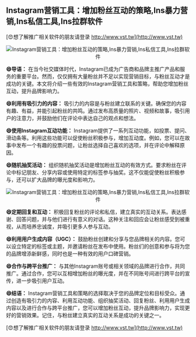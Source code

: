 ## **Instagram营销工具：增加粉丝互动的策略,Ins暴力营销,Ins私信工具,Ins拉群软件**

[😍想了解推广相关软件的朋友请登录 http://www.vst.tw](http://www.vst.tw)

 <center><img src="https://vst.tw/MP4/tuiguang/png/6.png" alt="Instagram营销工具：增加粉丝互动的策略,Ins暴力营销,Ins私信工具,Ins拉群软件"></center>

**😄导语：**
在当今社交媒体时代，Instagram已成为广告商和品牌主推广产品和服务的重要平台。然而，仅仅拥有大量粉丝并不足以实现营销目标，与粉丝互动才是成功的关键。本文将介绍一些有效的Instagram营销工具和策略，帮助您增加粉丝互动，提升品牌影响力。

**😄利用有吸引力的内容：**
吸引力的内容是与粉丝建立联系的关键。确保您的内容有趣、有益，并能引起粉丝的共鸣。通过发布高质量的照片、视频和故事，吸引用户的注意力，并鼓励他们在评论中表达自己的观点和想法。

**😄使用Instagram互动功能：**
Instagram提供了一系列互动功能，如投票、提问、滑动条等。利用这些功能可以促使粉丝积极参与，增加互动度。例如，您可以在故事中发布一个有趣的投票问题，让粉丝选择自己喜欢的选项，并在评论中解释原因。

**😄随机抽奖活动：**
组织随机抽奖活动是增加粉丝互动的有效方式。要求粉丝在评论中标记朋友、分享内容或使用特定的标签参与抽奖。这不仅能促使粉丝积极参与，还可以扩大品牌的曝光度和影响力。

 <center><img src="https://vst.tw/MP4/tuiguang/png/7.png" alt="Instagram营销工具：增加粉丝互动的策略,Ins暴力营销,Ins私信工具,Ins拉群软件"></center>

**😄定期回复和互动：**
积极回复粉丝的评论和私信，建立真实的互动关系。表达感谢、回答问题，并与他们进行有意义的对话。这种关注和回应会让粉丝感受到被重视，从而培养忠诚度，并吸引更多人参与互动。

**😄利用用户生成内容（UGC）：**
鼓励粉丝创建和分享与您品牌相关的内容。您可以设立特定的标签或主题，并邀请粉丝在发布中使用。粉丝们的创意和参与将为您的品牌增添新鲜感，同时也是一种有效的用户口碑营销。

**😄合作与跨平台推广：**
与其他Instagram账号或相关领域的品牌进行合作，共同推广。通过合作，您可以互相增加粉丝的曝光度，并在不同账号间进行跨平台的宣传，进一步吸引用户互动。

**😄结语：**
Instagram营销工具和策略的选择取决于您的品牌定位和目标受众。通过创造有吸引力的内容、利用互动功能、组织抽奖活动、回复粉丝、利用用户生成内容以及进行合作与跨平台推广，您可以增加粉丝互动，提升品牌影响力，实现更好的营销效果。记住，与粉丝建立真实的互动关系是成功的关键之一。

[😍想了解推广相关软件的朋友请登录 http://www.vst.tw](http://www.vst.tw)



